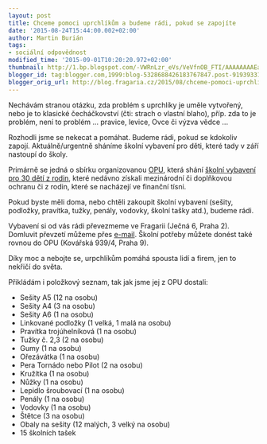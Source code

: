 ```yaml
---
layout: post
title: Chceme pomoci uprchlíkům a budeme rádi, pokud se zapojíte
date: '2015-08-24T15:44:00.002+02:00'
author: Martin Burián
tags:
- sociální odpovědnost
modified_time: '2015-09-01T10:20:20.972+02:00'
thumbnail: http://1.bp.blogspot.com/-VWRnLzr_eVs/VeVfnOB_FTI/AAAAAAAAEag/nWJee2qiPyA/s72-c/2015-08-31-870.jpg
blogger_id: tag:blogger.com,1999:blog-5328688426183767847.post-91939331689386814
blogger_orig_url: http://blog.fragaria.cz/2015/08/chceme-pomoci-uprchlikum-budeme-radi.html
---
```


Nechávám stranou otázku, zda problém s uprchlíky je uměle vytvořený,
nebo je to klasické čecháčkovství (čti: strach o vlastní blaho), příp.
zda to je problém, není to problém ... pravice, levice, Ovce či výzva
vědce ...

Rozhodli jsme se nekecat a pomáhat. Budeme rádi, pokud se kdokoliv
zapojí. Aktuálně/urgentně sháníme školní vybavení pro děti, které tady
v září nastoupí do školy.

Primárně se jedná o sbírku organizovanou [OPU](http://www.opu.cz/),
která shání [školní vybavení pro 30 dětí
z rodin](http://www.opu.cz/cz/article/409), které nedávno získali
mezinárodní či doplňkovou ochranu či z rodin, které se nacházejí ve
finanční tísni.

Pokud byste měli doma, nebo chtěli zakoupit školní vybavení (sešity,
podložky, pravítka, tužky, penály, vodovky, školní tašky atd.), budeme
rádi.

Vybavení si od vás rádi převezmeme ve Fragarii (Ječná 6, Praha 2).
Domluvit převzetí můžeme přes
[e-mail](mailto:martin.burian@fragaria.cz). Školní potřeby můžete donést
také rovnou do OPU (Kovářská 939/4, Praha 9).

Díky moc a nebojte se, urpchlíkům pomáhá spousta lidí a firem, jen to
nekřičí do světa.

Přikládám i položkový seznam, tak jak jsme jej z OPU dostali:

  - Sešity A5 (12 na osobu)
  - Sešity A4 (3 na osobu)
  - Sešity A6 (1 na osobu)
  - Linkované podložky (1 velká, 1 malá na osobu)
  - Pravítka trojúhelníková (1 na osobu)
  - Tužky č. 2,3 (2 na osobu)
  - Gumy (1 na osobu)
  - Ořezávátka (1 na osobu)
  - Pera Tornádo nebo Pilot (2 na osobu)
  - Kružítka (1 na osobu)
  - Nůžky (1 na osobu)
  - Lepidlo šroubovací (1 na osobu)
  - Penály (1 na osobu)
  - Vodovky (1 na osobu)
  - Štětce (3 na osobu)
  - Obaly na sešity (12 malých, 3 velký na osobu)
  - 15 školních tašek

